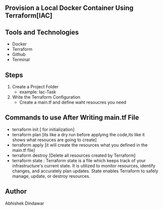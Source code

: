 ## Provision a Local Docker Container Using Terraform[IAC] 
## Tools and Technologies
- Docker
- Terraform
- Github
- Terminal

## Steps
1. Create a Project Folder
   - example: Iac-Task
2. Write the Terraform Configuration
   - Create a main.tf and define waht resoucres you need 
## Commands to use After Writing main.tf File
- terraform init [ for initialization]
- terraform plan [its like a dry run before applying the code,its like it shows what resouces are going to create]
- terraform apply [it will create the resources what you defined in the main.tf file]
- terraform destroy [Delete all resources created by Terraform]
- terraform state :
Terraform state is a file which keeps track of your infrastructure's current state.
It is utilized to monitor resources, identify changes, and accurately plan updates.
State enables Terraform to safely manage, update, or destroy resources.

## Author
Abhishek Dindawar


